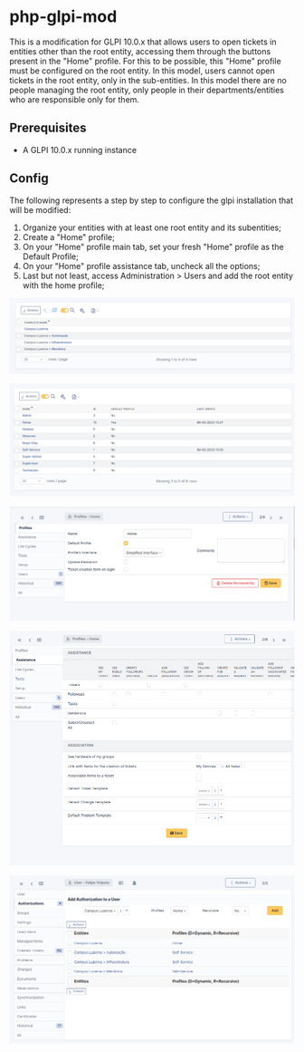 # php-glpi-mod

This is a modification for GLPI 10.0.x that allows users to open tickets in entities other than the root entity, accessing them through the buttons present in the "Home" profile. For this to be possible, this "Home" profile must be configured on the root entity. In this model, users cannot open tickets in the root entity, only in the sub-entities. In this model there are no people managing the root entity, only people in their departments/entities who are responsible only for them.

Prerequisites
-----------------------
  - A GLPI 10.0.x running instance

Config
-----------------------

The following represents a step by step to configure the glpi installation that will be modified:

  1) Organize your entities with at least one root entity and its subentities;
  2) Create a "Home" profile;
  3) On your "Home" profile main tab, set your fresh "Home" profile as the Default Profile;
  4) On your "Home" profile assistance tab, uncheck all the options;
  5) Last but not least, access Administration > Users and add the root entity with the home profile;
  
<p align="center">
  <img src="img/entities.png">
</p>

<p align="center">
  <img src="img/profiles.png">
</p>

<p align="center">
  <img src="img/profile-home-profiles.png">
</p>

<p align="center">
  <img src="img/profile-home-assistance.png">
</p>

<p align="center">
  <img src="img/admin-user-authorization.png">
</p>

